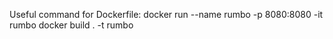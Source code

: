 Useful command for Dockerfile:
    docker run --name rumbo -p 8080:8080 -it rumbo
    docker build . -t rumbo

